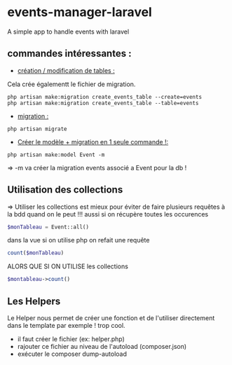 # events-manager-laravel
A simple app to handle events with laravel


## commandes intéressantes :
* <u>création / modification de tables :</u>

Cela crée égalementt le fichier de migration.
```shell
php artisan make:migration create_events_table --create=events
php artisan make:migration create_events_table --table=events
```
* <u>migration :</u>
```shell
php artisan migrate 
```

* <u>Créer le modèle + migration en 1 seule commande !:</u>
```shell
php artisan make:model Event -m  
```
=> -m va créer la migration events associé a Event pour la db !

## Utilisation des collections 

=> Utiliser les collections est mieux pour éviter de faire plusieurs requêtes à la bdd quand on le peut !!!
aussi si on récupère toutes les occurences 

```php
$monTableau = Event::all()
```
dans la vue si on utilise php on refait une requête 
```php
count($monTableau)
```
ALORS QUE SI ON UTILISE les collections 
```php
$montableau->count()
```

## Les Helpers

Le Helper nous permet de créer une fonction et de l'utiliser directement dans le template par exemple ! trop cool.

* il faut créer le fichier (ex: helper.php)
* rajouter ce fichier au niveau de l'autoload (composer.json)
* exécuter le composer dump-autoload


